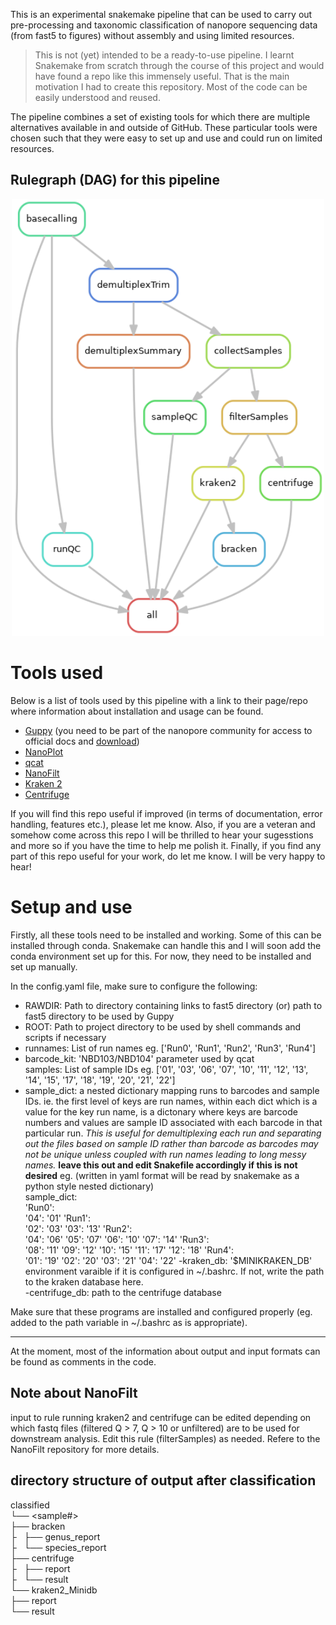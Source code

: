 
This is an experimental snakemake pipeline that can be used to carry out pre-processing and taxonomic classification of nanopore sequencing data (from fast5 to figures) without assembly and using limited resources.

> This is not (yet) intended to be a ready-to-use pipeline. I learnt Snakemake from scratch through the course of this project and would have found a repo like this immensely useful. That is the main motivation I had to create this repository. Most of the code can be easily understood and reused.<br/>

The pipeline combines a set of existing tools for which there are multiple alternatives available in and outside of GitHub. These particular tools were chosen such that they were easy to set up and use and could run on limited resources.

## Rulegraph (DAG) for this pipeline

<p align="center">
  <img src="rulegraph.png" width="500" />
</p>


# Tools used

Below is a list of tools used by this pipeline with a link to their page/repo where information about installation and usage can be found.

- [Guppy](https://denbi-nanopore-training-course.readthedocs.io/en/latest/basecalling/basecalling.html) (you need to be part of the nanopore community for access to official docs and [download](https://community.nanoporetech.com/downloads))
- [NanoPlot](https://github.com/wdecoster/NanoPlot)
- [qcat](https://github.com/nanoporetech/qcat)
- [NanoFilt](https://github.com/wdecoster/nanofilt/)
- [Kraken 2](https://ccb.jhu.edu/software/kraken2/index.shtml?t=manual)
- [Centrifuge](https://ccb.jhu.edu/software/centrifuge/)

If you will find this repo useful if improved (in terms of documentation, error handling, features etc.), please let me know. Also, if you are a veteran and somehow come across this repo I will be thrilled to hear your sugesstions and more so if you have the time to help me polish it. Finally, if you find any part of this repo useful for your work, do let me know. I will be very happy to hear!

# Setup and use</br>

Firstly, all these tools need to be installed and working. Some of this can be installed through conda. Snakemake can handle this and I will soon add the conda environment set up for this. For now, they need to be installed and set up manually.

In the config.yaml file, make sure to configure the following:</br>

- RAWDIR: Path to directory containing links to fast5 directory (or) path to fast5 directory to be used by Guppy</br>
- ROOT: Path to project directory to be used by shell commands and scripts if necessary</br>
- runnames: List of run names eg. \['Run0', 'Run1', 'Run2', 'Run3', 'Run4'\]</br>
- barcode_kit: 'NBD103/NBD104' parameter used by qcat</br>
samples: List of sample IDs eg. \['01', '03', '06', '07', '10', '11', '12', '13', '14', '15', '17', '18', '19', '20', '21', '22'\]</br>
- sample_dict: a nested dictionary mapping runs to barcodes and sample IDs. ie. the first level of keys are run names, within each dict which is a value for the key run name, is a dictonary where keys are barcode numbers and values are sample ID associated with each barcode in that particular run. *This is useful for demultiplexing each run and separating out the files based on sample ID rather than barcode as barcodes may not be unique unless coupled with run names leading to long messy names.* **leave this out and edit Snakefile accordingly if this is not desired**
eg. (written in yaml format will be read by snakemake as a python style nested dictionary)</br>
sample_dict:</br>
    'Run0':</br>
        '04': '01'
    'Run1':</br>
        '02': '03'
        '03': '13'
    'Run2':</br>
        '04': '06'
        '05': '07'
        '06': '10'
        '07': '14'
    'Run3':</br>
        '08': '11'
        '09': '12'
        '10': '15'
        '11': '17'
        '12': '18'
    'Run4':</br>
        '01': '19'
        '02': '20'
        '03': '21'
        '04': '22'
-kraken_db: '$MINIKRAKEN_DB' environment varaible if it is configured in ~/.bashrc. If not, write the path to the kraken database here.</br>
-centrifuge_db: path to the centrifuge database</br>


Make sure that these programs are installed and configured properly (eg. added to the path variable in ~/.bashrc as is appropriate).

--------------------------------------------------------------------------------------------------------------------------

At the moment, most of the information about output and input formats can be found as comments in the code.

## Note about NanoFilt<br/>
input to rule running kraken2 and centrifuge can be edited depending on which fastq files (filtered Q > 7, Q > 10 or unfiltered) are to be used for downstream analysis. Edit this rule (filterSamples) as needed. Refere to the NanoFilt repository for more details.

## directory structure of output after classification<br/>
classified<br/>
└── <sample#><br/>
    ├── bracken<br/>
    ├   ├── genus_report<br/>
    ├   └── species_report<br/>
    ├── centrifuge<br/>
    ├   ├── report<br/>
    ├   └── result<br/>
    └── kraken2_Minidb<br/>
        ├── report<br/>
        └── result<br/>
